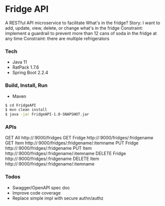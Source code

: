 # Fridge API

A RESTful API microservice to facilitate 
What's in the fridge?
Story: I want to add, update, view, delete, or change what's in the fridge
Constraint: implement a guardrail to prevent more than 12 cans of soda in the fridge at any time
Constraint: there are multiple refrigerators

### Tech

* Java 11
* RatPack 1.7.6
* Spring Boot 2.2.4


### Build, Install, Run
* Maven

```sh
$ cd FridgeAPI
$ mvn clean install
$ java -jar FridgeAPI-1.0-SNAPSHOT.jar
```

### APIs

GET All http://<host>:9000/fridges
GET Fridge http://<host>:9000/fridges/:fridgename
GET Item http://<host>:9000/fridges/:fridgename/:itemname
PUT Fridge http://<host>:9000/fridges/:fridgename
PUT Item http://<host>:9000/fridges/:fridgename/:itemname
DELETE Fridge http://<host>:9000/fridges/:fridgename
DELETE Item http://<host>:9000/fridges/:fridgename/:itemname


### Todos

 - Swagger/OpenAPI spec doc
 - Improve code coverage
 - Replace simple impl with secure authn/authz  
